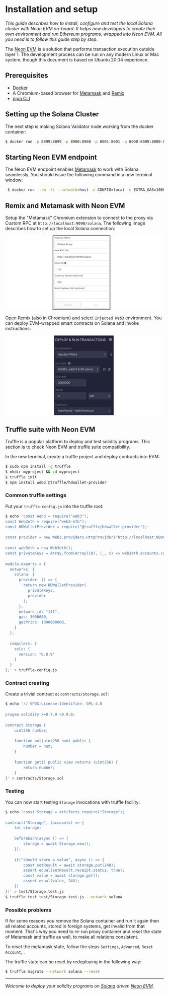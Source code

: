 # Installation and setup

*This guide describes how to install, configure and test the local Solana cluster with Neon EVM on-board. It helps new developers to create their own environment and run Ethereum programs, wrapped into Neon EVM. All you need is to follow this guide step by step.*

The [Neon EVM](https://neon-labs.org/) is a solution that performs transaction execution outside layer 1. The development process can be run on any modern Linux or Mac system, though this document is based on Ubuntu 20.04 experience.

## Prerequisites

* [Docker](https://www.docker.com/)
* A Chromium-based browser for [Metamask](https://metamask.io/) and [Remix](https://remix.ethereum.org/)
* [npm CLI](https://www.npmjs.com/)

## Setting up the Solana Cluster

The next step is making Solana Validator node working from the docker container:

```sh
$ docker run -p 8899:8899 -p 8900:8900 -p 8001:8001 -p 8000-8009:8000-8009/udp -ti -e RUST_LOG=solana_runtime::system_instruction_processor=trace,solana_runtime::message_processor=debug,solana_bpf_loader=debug,solana_rbpf=debug -e NDEBUG=1 --name=solana neonlabsorg/solana:stable-testnet | grep -v 'Program Vote111111111111111111111111111111111111111'
```

## Starting Neon EVM endpoint

The Neon EVM endpoint enables [Metamask](https://metamask.io/) to work with Solana seamlessly. You should issue the following command in a new terminal window:

```sh
 $ docker run --rm -ti --network=host -e CONFIG=local -e EXTRA_GAS=10000 --name=proxy neonlabsorg/proxy:latest
```

## Remix and Metamask with Neon EVM

Setup the "Metamask" Chromium extension to connect to the proxy via Custom RPC at `http://localhost:9090/solana`. The following image describes how to set up the local Solana connection:  

<div style={{textAlign: 'center'}}>  

![](./img/cluster-install-1.png) 

</div>

Open Remix (also in Chromium) and select `Injected Web3` environment. You can deploy EVM-wrapped smart contracts on Solana and invoke instructions:  

<div style={{textAlign: 'center'}}>  

![](./img/cluster-install-2.png) 

</div>



## Truffle suite with Neon EVM

Truffle is a popular platform to deploy and test solidity programs. This section is to check Neon EVM and truffle suite compatibility. 

In the new terminal, create a truffle project and deploy contracts into EVM:

```sh
$ sudo npm install -g truffle
$ mkdir myproject && cd myproject
$ truffle init
$ npm install web3 @truffle/hdwallet-provider
```

### Common truffle settings

Put your `truffle-config.js` into the truffle root:

```sh
$ echo 'const Web3 = require("web3");
const Web3eth = require("web3-eth");
const HDWalletProvider = require("@truffle/hdwallet-provider");

const provider = new Web3.providers.HttpProvider("http://localhost:9090/solana");

const web3eth = new Web3eth();
const privateKeys = Array.from(Array(10), (_, x) => web3eth.accounts.create().privateKey);

module.exports = {
  networks: {
    solana: {
      provider: () => {
        return new HDWalletProvider(
          privateKeys,
          provider
        );
      },
      network_id: "111",
      gas: 3000000,
      gasPrice: 1000000000,
    }
  },

  compilers: {
    solc: {
      version: "0.8.9"
    }
  }
};' > truffle-config.js
```

### Contract creating

Create a trivial contract at `contracts/Storage.sol`:

```sh
$ echo '// SPDX-License-Identifier: GPL-3.0

pragma solidity >=0.7.0 <0.9.0;

contract Storage {
    uint256 number;

    function put(uint256 num) public {
        number = num;
    }

    function get() public view returns (uint256) {
        return number;
    }
}' > contracts/Storage.sol
```

### Testing

You can now start testing `Storage` invocations with truffle facility:

```sh
$ echo 'const Storage = artifacts.require("Storage");

contract("Storage", (accounts) => {
    let storage;

    beforeEach(async () => {
        storage = await Storage.new();
    });

    it("should store a value", async () => {
        const setResult = await storage.put(248);
        assert.equal(setResult.receipt.status, true);
        const value = await storage.get();
        assert.equal(value, 248);
    })
})' > test/Storage.test.js
$ truffle test test/Storage.test.js --network solana
```

### Possible problems

If for some reasons you remove the Solana container and run it again then all related accounts, stored in foreign systems, get invalid from that moment. That's why you need to re-run proxy container and reset the state of Metamask and truffle as well, to make all relations consistent.

To reset the metamask state, follow the steps `Settings`, `Advanced`, `Reset Account`, .

The truffle state can be reset by redeploying in the following way:

```sh
$ truffle migrate --network solana --reset
```

---

*Welcome to deploy your solidity programs on [Solana](https://solana.com) driven [Neon EVM](https://neon-labs.org/)*.

